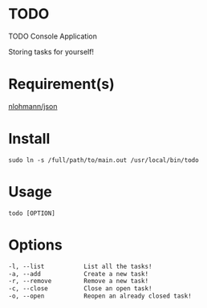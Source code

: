 # TODO

TODO Console Application

Storing tasks for yourself!

# Requirement(s)

[nlohmann/json](https://github.com/nlohmann/json)

# Install

`sudo ln -s /full/path/to/main.out /usr/local/bin/todo`

# Usage

`todo [OPTION]`

# Options

```txt
-l, --list           List all the tasks!
-a, --add            Create a new task!
-r, --remove         Remove a new task!
-c, --close          Close an open task!
-o, --open           Reopen an already closed task!
```
